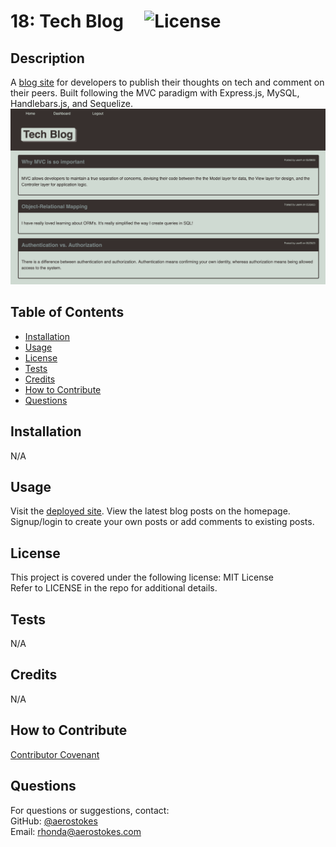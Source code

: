 # 18: Tech Blog     ![License](https://img.shields.io/badge/License-MIT-yellow.svg)

## Description

A [blog site](https://rkgs-tech-blog.herokuapp.com) for developers to publish their thoughts on tech and comment on their peers. Built following the MVC paradigm with Express.js, MySQL, Handlebars.js, and Sequelize.
![screenshot](./assets/images/screenshot.png)  

## Table of Contents

- [Installation](#installation)
- [Usage](#usage)
- [License](#license)
- [Tests](#tests)
- [Credits](#credits)
- [How to Contribute](#how-to-contribute)
- [Questions](#questions)


## Installation
N/A

## Usage
Visit the [deployed site](https://rkgs-tech-blog.herokuapp.com).
View the latest blog posts on the homepage. Signup/login to create your own posts or add comments to existing posts. 

## License

This project is covered under the following license: MIT License  
Refer to LICENSE in the repo for additional details.

## Tests

N/A

## Credits

N/A

## How to Contribute

[Contributor Covenant](https://www.contributor-covenant.org/)

## Questions

For questions or suggestions, contact:  
GitHub: [@aerostokes](https://github.com/aerostokes)  
Email: [rhonda@aerostokes.com](mailto:rhonda@aerostokes.com)